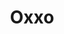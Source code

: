 ---
title: "Oxxo"
url: /san-luis-potosi/oxxo-carretera-queretaro-san-luis-potosi-3/
shop: Lebensmittel
---